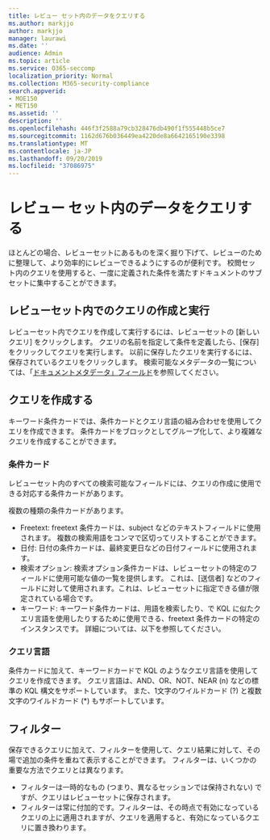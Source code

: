 ```yaml
---
title: レビュー セット内のデータをクエリする
ms.author: markjjo
author: markjjo
manager: laurawi
ms.date: ''
audience: Admin
ms.topic: article
ms.service: O365-seccomp
localization_priority: Normal
ms.collection: M365-security-compliance
search.appverid:
- MOE150
- MET150
ms.assetid: ''
description: ''
ms.openlocfilehash: 446f3f2588a79cb328476db490f1f555448b5ce7
ms.sourcegitcommit: 1162d676b036449ea4220de8a6642165190e3398
ms.translationtype: MT
ms.contentlocale: ja-JP
ms.lasthandoff: 09/20/2019
ms.locfileid: "37086975"
---
```

# <a name="query-the-data-in-a-review-set"></a>レビュー セット内のデータをクエリする

ほとんどの場合、レビューセットにあるものを深く掘り下げて、レビューのために整理して、より効率的にレビューできるようにするのが便利です。 校閲セット内のクエリを使用すると、一度に定義された条件を満たすドキュメントのサブセットに集中することができます。

## <a name="creating-and-running-a-query-within-a-review-set"></a>レビューセット内でのクエリの作成と実行

レビューセット内でクエリを作成して実行するには、レビューセットの [新しいクエリ] をクリックします。 クエリの名前を指定して条件を定義したら、[保存] をクリックしてクエリを実行します。 以前に保存したクエリを実行するには、保存されているクエリをクリックします。 検索可能なメタデータの一覧については、「[ドキュメントメタデータ」フィールド](document-metadata-fields.md)を参照してください。

## <a name="building-your-query"></a>クエリを作成する

キーワード条件カードでは、条件カードとクエリ言語の組み合わせを使用してクエリを作成できます。 条件カードをブロックとしてグループ化して、より複雑なクエリを作成することができます。

### <a name="condition-card"></a>条件カード

レビューセット内のすべての検索可能なフィールドには、クエリの作成に使用できる対応する条件カードがあります。

複数の種類の条件カードがあります。
- Freetext: freetext 条件カードは、subject などのテキストフィールドに使用されます。 複数の検索用語をコンマで区切ってリストすることができます。
- 日付: 日付の条件カードは、最終変更日などの日付フィールドに使用されます。
- 検索オプション: 検索オプション条件カードは、レビューセットの特定のフィールドに使用可能な値の一覧を提供します。 これは、[送信者] などのフィールドに対して使用されます。これは、レビューセットに指定できる値が限定されている場合です。
- キーワード: キーワード条件カードは、用語を検索したり、で KQL に似たクエリ言語を使用したりするために使用できる、freetext 条件カードの特定のインスタンスです。 詳細については、以下を参照してください。

### <a name="query-language"></a>クエリ言語

条件カードに加えて、キーワードカードで KQL のようなクエリ言語を使用してクエリを作成できます。 クエリ言語は、AND、OR、NOT、NEAR (n) などの標準の KQL 構文をサポートしています。 また、1文字のワイルドカード (?) と複数文字のワイルドカード (*) もサポートしています。

## <a name="filter"></a>フィルター

保存できるクエリに加えて、フィルターを使用して、クエリ結果に対して、その場で追加の条件を重ねて表示することができます。 フィルターは、いくつかの重要な方法でクエリとは異なります。
- フィルターは一時的なもの (つまり、異なるセッションでは保持されない) ですが、クエリはレビューセットに保存されます。
- フィルターは常に付加的です。フィルターは、その時点で有効になっているクエリの上に適用されますが、クエリを適用すると、有効になっているクエリに置き換わります。
